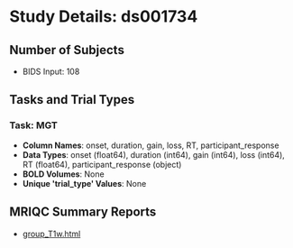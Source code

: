 # Study Details: ds001734

## Number of Subjects
- BIDS Input: 108

## Tasks and Trial Types
### Task: MGT
- **Column Names**: onset, duration, gain, loss, RT, participant_response
- **Data Types**: onset (float64), duration (int64), gain (int64), loss (int64), RT (float64), participant_response (object)
- **BOLD Volumes**: None
- **Unique 'trial_type' Values**: None

## MRIQC Summary Reports
- [group_T1w.html](https://htmlpreview.github.io/?https://github.com/demidenm/openneuro_glmfitlins/blob/main/statsmodel_specs/ds001734/mriqc_summary/group_T1w.html)
